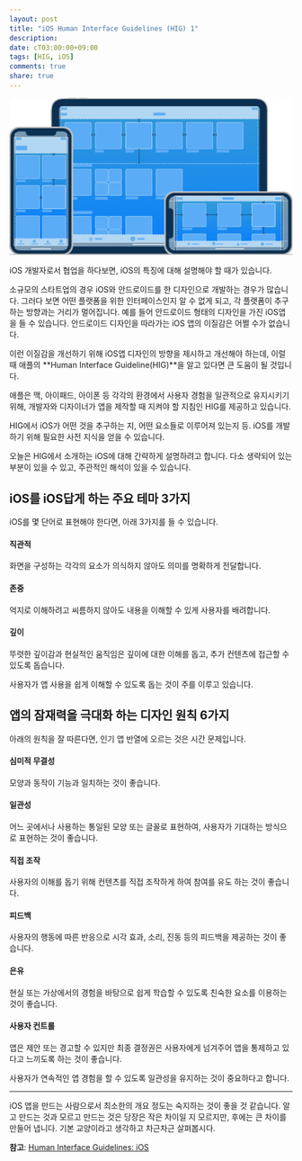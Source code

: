 ```yaml
---
layout: post
title: "iOS Human Interface Guidelines (HIG) 1"
description:
date: cT03:00:00+09:00
tags: [HIG, iOS]
comments: true
share: true
---
```


![iOS-Hero.svg](/images/iOS-Hero.svg)

iOS 개발자로서 협업을 하다보면, iOS의 특징에 대해 설명해야 할 때가 있습니다. 

소규모의 스타트업의 경우 iOS와 안드로이드를 한 디자인으로 개발하는 경우가 많습니다. 그러다 보면 어떤 플랫폼을 위한 인터페이스인지 알 수 없게 되고, 각 플랫폼이 추구하는 방향과는 거리가 멀어집니다. 예를 들어 안드로이드 형태의 디자인을 가진 iOS앱을 들 수 있습니다.  안드로이드 디자인을 따라가는 iOS 앱의 이질감은 어쩔 수가 없습니다.

이런 이질감을 개선하기 위해 iOS앱 디자인의 방향을 제시하고 개선해야 하는데, 이럴 때 애플의 **Human Interface Guideline(HIG)**을 알고 있다면 큰 도움이 될 것입니다.

애플은 맥, 아이패드, 아이폰 등 각각의 환경에서 사용자 경험을 일관적으로 유지시키기 위해, 개발자와 디자이너가 앱을 제작할 때 지켜야 할 지침인 HIG를 제공하고 있습니다.

HIG에서 iOS가 어떤 것을 추구하는 지, 어떤 요소들로 이루어져 있는지 등. iOS를 개발하기 위해 필요한 사전 지식을 얻을 수 있습니다.

오늘은 HIG에서 소개하는 iOS에 대해 간략하게 설명하려고 합니다.
다소 생략되어 있는 부분이 있을 수 있고, 주관적인 해석이 있을 수 있습니다.



## iOS를 iOS답게 하는 주요 테마 3가지

iOS를 몇 단어로 표현해야 한다면, 아래 3가지를 들 수 있습니다.

#### 직관적

화면을 구성하는 각각의 요소가 의식하지 않아도 의미를 명확하게 전달합니다.

#### 존중

억지로 이해하려고 씨름하지 않아도 내용을 이해할 수 있게 사용자를 배려합니다.

#### 깊이

뚜렷한 깊이감과 현실적인 움직임은 깊이에 대한 이해를 돕고, 추가 컨텐츠에 접근할 수 있도록 돕습니다.

사용자가 앱 사용을 쉽게 이해할 수 있도록 돕는 것이 주를 이루고 있습니다.



## 앱의 잠재력을 극대화 하는 디자인 원칙 6가지

아래의 원칙을 잘 따른다면, 인기 앱 반열에 오르는 것은 시간 문제입니다.

#### 심미적 무결성

모양과 동작이 기능과 일치하는 것이 좋습니다.

#### 일관성

어느 곳에서나 사용하는 통일된 모양 또는 글꼴로 표현하여, 사용자가 기대하는 방식으로 표현하는 것이 좋습니다.

#### 직접 조작

사용자의 이해를 돕기 위해 컨텐츠를 직접 조작하게 하여 참여를 유도 하는 것이 좋습니다.

#### 피드백

사용자의 행동에 따른 반응으로 시각 효과, 소리, 진동 등의 피드백을 제공하는 것이 좋습니다.

#### 은유

현실 또는 가상에서의 경험을 바탕으로 쉽게 학습할 수 있도록 친숙한 요소를 이용하는 것이 좋습니다.

#### 사용자 컨트롤

앱은 제안 또는 경고할 수 있지만 최종 결정권은 사용자에게 넘겨주어 앱을 통제하고 있다고 느끼도록 하는 것이 좋습니다.


사용자가 연속적인 앱 경험을 할 수 있도록 일관성을 유지하는 것이 중요하다고 합니다.

---

iOS 앱을 만드는 사람으로서 최소한의 개요 정도는 숙지하는 것이 좋을 것 같습니다.
알고 만드는 것과 모르고 만드는 것은 당장은 작은 차이일 지 모르지만, 후에는 큰 차이를 만들어 냅니다.
기본 교양이라고 생각하고 차근차근 살펴봅시다.



**참고**: [Human Interface Guidelines: iOS](https://developer.apple.com/design/human-interface-guidelines/ios/overview/themes/)